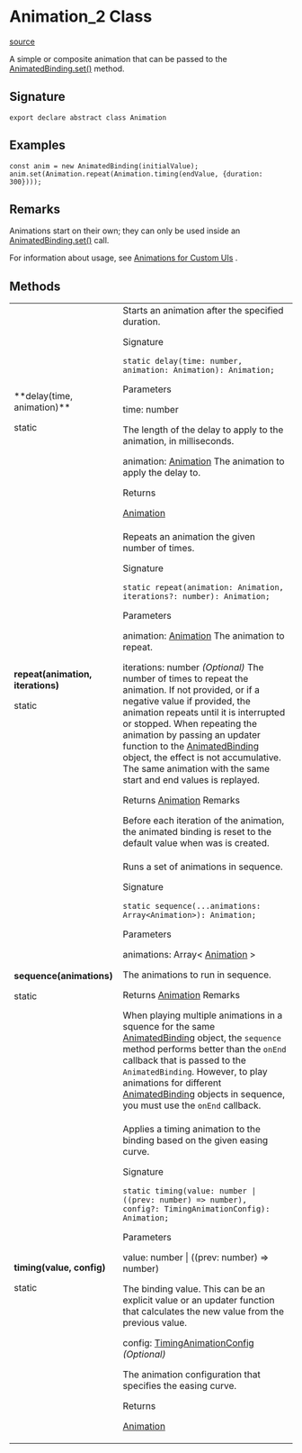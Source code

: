 # Animation_2 Class

[source](https://developers.meta.com/horizon-worlds/reference/2.0.0/ui_animation_2)

A simple or composite animation that can be passed to the [AnimatedBinding.set()](/horizon-worlds/reference/2.0.0/ui_animatedbinding#set) method.

## Signature

```
export declare abstract class Animation
```

## Examples

```
const anim = new AnimatedBinding(initialValue);
anim.set(Animation.repeat(Animation.timing(endValue, {duration: 300})));
```

## Remarks

Animations start on their own; they can only be used inside an [AnimatedBinding.set()](/horizon-worlds/reference/2.0.0/ui_animatedbinding#set) call.

  

For information about usage, see [Animations for Custom UIs](https://developers.meta.com/horizon-worlds/learn/documentation/desktop-editor/custom-ui/animations-for-custom-ui) .

## Methods

<table>
  <tbody>
    <tr>
      <td>**delay(time, animation)**

 static</td>
      <td>Starts an animation after the specified duration.

Signature

```
static delay(time: number, animation: Animation): Animation;
```

Parameters

time: number

The length of the delay to apply to the animation, in milliseconds.

animation: [Animation](/horizon-worlds/reference/2.0.0/ui_animation_2) The animation to apply the delay to.

Returns

[Animation](/horizon-worlds/reference/2.0.0/ui_animation_2)</td>
    </tr>
    <tr>
      <td>**repeat(animation, iterations)**

 static</td>
      <td>Repeats an animation the given number of times.

Signature

```
static repeat(animation: Animation, iterations?: number): Animation;
```

Parameters

animation: [Animation](/horizon-worlds/reference/2.0.0/ui_animation_2) The animation to repeat.

iterations: number *(Optional)* The number of times to repeat the animation. If not provided, or if a negative value if provided, the animation repeats until it is interrupted or stopped. When repeating the animation by passing an updater function to the [AnimatedBinding](/horizon-worlds/reference/2.0.0/ui_animatedbinding) object, the effect is not accumulative. The same animation with the same start and end values is replayed.

Returns [Animation](/horizon-worlds/reference/2.0.0/ui_animation_2) Remarks

Before each iteration of the animation, the animated binding is reset to the default value when was is created.</td>
    </tr>
    <tr>
      <td>**sequence(animations)**

 static</td>
      <td>Runs a set of animations in sequence.

Signature

```
static sequence(...animations: Array<Animation>): Animation;
```

Parameters

animations: Array< [Animation](/horizon-worlds/reference/2.0.0/ui_animation_2) >

The animations to run in sequence.

Returns [Animation](/horizon-worlds/reference/2.0.0/ui_animation_2) Remarks

When playing multiple animations in a squence for the same [AnimatedBinding](/horizon-worlds/reference/2.0.0/ui_animatedbinding) object, the `sequence` method performs better than the `onEnd` callback that is passed to the `AnimatedBinding`. However, to play animations for different [AnimatedBinding](/horizon-worlds/reference/2.0.0/ui_animatedbinding) objects in sequence, you must use the `onEnd` callback.</td>
    </tr>
    <tr>
      <td>**timing(value, config)**

 static</td>
      <td>Applies a timing animation to the binding based on the given easing curve.

Signature

```
static timing(value: number | ((prev: number) => number), config?: TimingAnimationConfig): Animation;
```

Parameters

value: number | ((prev: number) => number)

The binding value. This can be an explicit value or an updater function that calculates the new value from the previous value.

config: [TimingAnimationConfig](/horizon-worlds/reference/2.0.0/ui_timinganimationconfig) *(Optional)*

 The animation configuration that specifies the easing curve.

Returns

[Animation](/horizon-worlds/reference/2.0.0/ui_animation_2)</td>
    </tr>
  </tbody>
</table>
